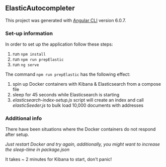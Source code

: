 ## ElasticAutocompleter

This project was generated with [Angular CLI](https://github.com/angular/angular-cli) version 6.0.7.

### Set-up information

In order to set up the application follow these steps:
   1. run `npm install` 
   2. run `npm run prepElastic` 
   3. run `ng serve`

The command `npm run prepElastic` has the following effect:
 1. spin up Docker containers with Kibana & Elasticsearch from a compose file
 2. sleep for 45 seconds while Elasticsearch is starting
 3. *elasticsearch-index-setup.js* script will create an index and call *elasticSeeder.js* to bulk load 10,000 documents
    with addresses
 
 ### Additional info
 
 There have been situations where the Docker containers do not respond after setup.
 
 _Just restart Docker and try again, additionally, you might want to increase the sleep-time in package.json_ 
 
 It takes ~ 2 minutes for Kibana to start, don't panic!